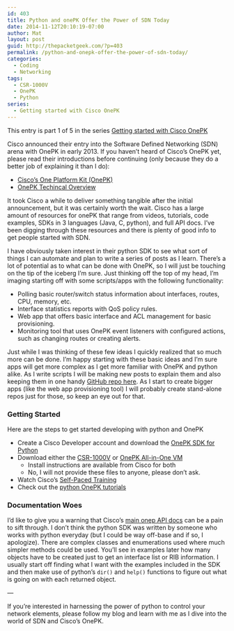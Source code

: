```yaml
---
id: 403
title: Python and onePK Offer the Power of SDN Today
date: 2014-11-12T20:10:19-07:00
author: Mat
layout: post
guid: http://thepacketgeek.com/?p=403
permalink: /python-and-onepk-offer-the-power-of-sdn-today/
categories:
  - Coding
  - Networking
tags:
  - CSR-1000V
  - OnePK
  - Python
series:
  - Getting started with Cisco OnePK
---
```

<div class="seriesmeta">
  This entry is part 1 of 5 in the series <a href="https://thepacketgeek.com/series/cisco-onepk/" class="series-24" title="Getting started with Cisco OnePK">Getting started with Cisco OnePK</a>
</div>

Cisco announced their entry into the Software Defined Networking (SDN) arena with OnePK in early 2013. If you haven&#8217;t heard of Cisco&#8217;s OnePK yet, please read their introductions before continuing (only because they do a better job of explaining it than I do):

  * <a title="Cisco OnePK" href="http://www.cisco.com/c/en/us/products/ios-nx-os-software/onepk.html" target="_blank">Cisco&#8217;s One Platform Kit (OnePK)</a>
  * <a title="Cisco Developer - OnePK" href="https://developer.cisco.com/site/onepk/discover/overview/" target="_blank">OnePK Techincal Overview</a>

It took Cisco a while to deliver something tangible after the initial announcement, but it was certainly worth the wait. Cisco has a large amount of resources for onePK that range from videos, tutorials, code examples, SDKs in 3 languages (Java, C, python), and full API docs. I&#8217;ve been digging through these resources and there is plenty of good info to get people started with SDN.<!--more-->

I have obviously taken interest in their python SDK to see what sort of things I can automate and plan to write a series of posts as I learn. There&#8217;s a lot of potential as to what can be done with OnePK, so I will just be touching on the tip of the iceberg I&#8217;m sure. Just thinking off the top of my head, I&#8217;m imaging starting off with some scripts/apps with the following functionality:

  * Polling basic router/switch status information about interfaces, routes, CPU, memory, etc.
  * Interface statistics reports with QoS policy rules.
  * Web app that offers basic interface and ACL management for basic provisioning.
  * Monitoring tool that uses OnePK event listeners with configured actions, such as changing routes or creating alerts.

Just while I was thinking of these few ideas I quickly realized that so much more can be done. I&#8217;m happy starting with these basic ideas and I&#8217;m sure apps will get more complex as I get more familiar with OnePK and python alike. As I write scripts I will be making new posts to explain them and also keeping them in one handy <a title="GitHub - OnePK Examples" href="https://github.com/thepacketgeek/cisco-onepk-python-examples" target="_blank">GitHub repo here</a>. As I start to create bigger apps (like the web app provisioning tool) I will probably create stand-alone repos just for those, so keep an eye out for that.

### Getting Started

Here are the steps to get started developing with python and OnePK

  * Create a Cisco Developer account and download the <a title="OnePK Python SDK" href="https://developer.cisco.com/site/onepk/downloads/python/" target="_blank">OnePK SDK for Python</a>
  * Download either the <a href="http://software.cisco.com/download/release.html?mdfid=284364978&flowid=39582&softwareid=282046477&release=3.12.0S&relind=AVAILABLE&rellifecycle=ED&reltype=latest" target="_blank">CSR-1000V</a> or <a href="https://developer.cisco.com/site/onepk/downloads/all-in-one-vm/" target="_blank">OnePK All-in-One VM</a> 
      * Install instructions are available from Cisco for both
      * No, I will not provide these files to anyone, please don&#8217;t ask.
  * Watch Cisco&#8217;s <a href="https://developer.cisco.com/site/onepk/learn/self-paced-training/index.gsp" target="_blank">Self-Paced Training</a>
  * Check out the <a href="https://developer.cisco.com/site/onepk/learn/tutorials/python/" target="_blank">python OnePK tutorials</a>

### Documentation Woes

I&#8217;d like to give you a warning that Cisco&#8217;s <a title="Cisco - onep python API" href="https://developer.cisco.com/media/onepk_python_api/onep-module.html" target="_blank">main onep API docs</a> can be a pain to sift through. I don&#8217;t think the python SDK was written by someone who works with python everyday (but I could be way off-base and if so, I apologize). There are complex classes and enumerations used where much simpler methods could be used. You&#8217;ll see in examples later how many objects have to be created just to get an interface list or RIB information. I usually start off finding what I want with the examples included in the SDK and then make use of python&#8217;s `dir()` and `help()` functions to figure out what is going on with each returned object.

&#8212;

If you&#8217;re interested in harnessing the power of python to control your network elements, please follow my blog and learn with me as I dive into the world of SDN and Cisco&#8217;s OnePK.